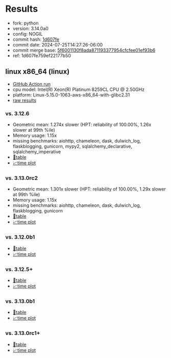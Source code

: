# Results

- fork: python
- version: 3.14.0a0
- config: NOGIL
- commit hash: [1d607fe](https://github.com/python/cpython/commit/1d607fe)
- commit date: 2024-07-25T14:27:26-06:00
- commit merge base: [5f6001130f8ada871193377954cfcfee01ef93b6](https://github.com/python/cpython/commit/5f6001130f8ada871193377954cfcfee01ef93b6)
- ref: 1d607fe759ef22177b50

## linux x86_64 (linux)

- [GitHub Action run](https://github.com/facebookexperimental/free-threading-benchmarking/actions/runs/10102071203)
- cpu model: Intel(R) Xeon(R) Platinum 8259CL CPU @ 2.50GHz
- platform: Linux-5.15.0-1063-aws-x86_64-with-glibc2.31
- [raw results](bm-20240725-linux-x86_64-python-1d607fe759ef22177b50-3.14.0a0-1d607fe.json)

### vs. 3.12.6

- Geometric mean: 1.274x slower (HPT: reliability of 100.00%, 1.26x slower at 99th %ile)
- Memory usage: 1.15x
- missing benchmarks: aiohttp, chameleon, dask, dulwich_log, flaskblogging, gunicorn, mypy2, sqlalchemy_declarative, sqlalchemy_imperative
- [📄table](bm-20240725-linux-x86_64-python-1d607fe759ef22177b50-3.14.0a0-1d607fe-vs-3.12.6.md)
- [📈time plot](bm-20240725-linux-x86_64-python-1d607fe759ef22177b50-3.14.0a0-1d607fe-vs-3.12.6.svg)

### vs. 3.13.0rc2

- Geometric mean: 1.301x slower (HPT: reliability of 100.00%, 1.29x slower at 99th %ile)
- Memory usage: 1.15x
- missing benchmarks: aiohttp, chameleon, dask, dulwich_log, flaskblogging, gunicorn
- [📄table](bm-20240725-linux-x86_64-python-1d607fe759ef22177b50-3.14.0a0-1d607fe-vs-3.13.0rc2.md)
- [📈time plot](bm-20240725-linux-x86_64-python-1d607fe759ef22177b50-3.14.0a0-1d607fe-vs-3.13.0rc2.svg)

### vs. 3.12.0b1

- [📄table](bm-20240725-linux-x86_64-python-1d607fe759ef22177b50-3.14.0a0-1d607fe-vs-3.12.0b1.md)
- [📈time plot](bm-20240725-linux-x86_64-python-1d607fe759ef22177b50-3.14.0a0-1d607fe-vs-3.12.0b1.svg)

### vs. 3.12.5+

- [📄table](bm-20240725-linux-x86_64-python-1d607fe759ef22177b50-3.14.0a0-1d607fe-vs-3.12.5%2B.md)
- [📈time plot](bm-20240725-linux-x86_64-python-1d607fe759ef22177b50-3.14.0a0-1d607fe-vs-3.12.5%2B.svg)

### vs. 3.13.0b1

- [📄table](bm-20240725-linux-x86_64-python-1d607fe759ef22177b50-3.14.0a0-1d607fe-vs-3.13.0b1.md)
- [📈time plot](bm-20240725-linux-x86_64-python-1d607fe759ef22177b50-3.14.0a0-1d607fe-vs-3.13.0b1.svg)

### vs. 3.13.0rc1+

- [📄table](bm-20240725-linux-x86_64-python-1d607fe759ef22177b50-3.14.0a0-1d607fe-vs-3.13.0rc1%2B.md)
- [📈time plot](bm-20240725-linux-x86_64-python-1d607fe759ef22177b50-3.14.0a0-1d607fe-vs-3.13.0rc1%2B.svg)

